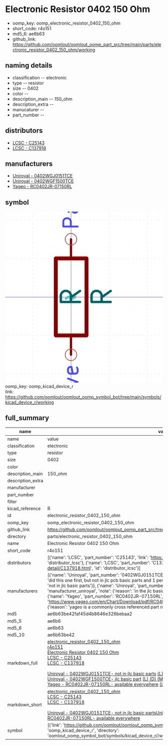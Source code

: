 # Electronic Resistor 0402 150 Ohm

  
* oomp_key: oomp_electronic_resistor_0402_150_ohm 
* short_code: r4o151
* md5_6: ae6b63  
* github_link: https://github.com/oomlout/oomlout_oomp_part_src/tree/main/parts/electronic_resistor_0402_150_ohm/working  
## naming details
* classification -- electronic
* type -- resistor
* size -- 0402
* color -- 
* description_main -- 150_ohm
* description_extra -- 
* manucaturer -- 
* part_number -- 

## distributors
* [LCSC - C25143](https://lcsc.com/product-detail/C25143.html)  
* [LCSC - C137918](https://lcsc.com/product-detail/C137918.html)  

## manufacturers
* [Uniroyal - 0402WGJ0151TCE]()  
* [Uniroyal - 0402WGF1500TCE]()  
* [Yageo - RC0402JR-07150RL](https://www.yageo.com/en/Chart/Download/pdf/RC0402JR-07150RL)  

## symbol

![](symbol/0/working/working_600.png)  
oomp_key: oomp_kicad_device_r  
link: https://github.com/oomlout/oomlout_oomp_symbol_bot/tree/main/symbols/kicad_device_r/working  


## full_summary
| name | value | 
| --- | --- | 
| name | value | 
| classification | electronic | 
| type | resistor | 
| size | 0402 | 
| color |  | 
| description_main | 150_ohm | 
| description_extra |  | 
| manufacturer |  | 
| part_number |  | 
| filter |  | 
| kicad_reference | R | 
| id | electronic_resistor_0402_150_ohm | 
| oomp_key | oomp_electronic_resistor_0402_150_ohm | 
| github_link | https://github.com/oomlout/oomlout_oomp_part_src/tree/main/parts/electronic_resistor_0402_150_ohm/working | 
| directory | parts/electronic_resistor_0402_150_ohm | 
| name | Electronic Resistor 0402 150 Ohm | 
| short_code | r4o151 | 
| distributors | [{'name': 'LCSC', 'part_number': 'C25143', 'link': 'https://lcsc.com/product-detail/C25143.html', 'id': 'distributor_lcsc'}, {'name': 'LCSC', 'part_number': 'C137918', 'link': 'https://lcsc.com/product-detail/C137918.html', 'id': 'distributor_lcsc'}] | 
| manufacturers | [{'name': 'Uniroyal', 'part_number': '0402WGJ0151TCE', 'link': '', 'id': 'manufacturer_uniroyal', 'note': {'reason': 'did this one first, but not in jlc pcb basic parts and 1 percent are and they are the same price', 'reason_short': 'not in jlc basic parts'}}, {'name': 'Uniroyal', 'part_number': '0402WGF1500TCE', 'link': '', 'id': 'manufacturer_uniroyal', 'note': {'reason': 'in the jlc basic parts catalogue', 'reason_short': 'jlc basic part'}}, {'name': 'Yageo', 'part_number': 'RC0402JR-07150RL', 'link': 'https://www.yageo.com/en/Chart/Download/pdf/RC0402JR-07150RL', 'id': 'manufacturer_yageo', 'note': {'reason': 'yageo is a commonly cross referenced part number', 'reason_short': 'available everywhere'}}] | 
| md5 | ae6b63be42faf45d4b8646e326bebaa2 | 
| md5_5 | ae6b6 | 
| md5_6 | ae6b63 | 
| md5_10 | ae6b63be42 | 
| markdown_full | [electronic_resistor_0402_150_ohm](https://github.com/oomlout/oomlout_oomp_part_src/tree/main/parts/electronic_resistor_0402_150_ohm/working)<br>[r4o151](https://github.com/oomlout/oomlout_oomp_part_src/tree/main/parts/electronic_resistor_0402_150_ohm/working)<br>[Electronic Resistor 0402 150 Ohm](https://github.com/oomlout/oomlout_oomp_part_src/tree/main/parts/electronic_resistor_0402_150_ohm/working)<br>[LCSC - C25143<br>](https://lcsc.com/product-detail/C25143.html)[LCSC - C137918<br>](https://lcsc.com/product-detail/C137918.html)<br>[Uniroyal - 0402WGJ0151TCE- not in jlc basic parts]() [(L)  ](https://www.lcsc.com/search?q=0402WGJ0151TCE)[(D)  ](https://www.digikey.com/en/products?keywords=0402WGJ0151TCE)[(M)  ](https://www.mouser.com/Search/Refine?Keyword=0402WGJ0151TCE)[(N)  ](https://www.newark.com/search?st=0402WGJ0151TCE)[(SZ)  ](https://so.szlcsc.com/global.html?k=0402WGJ0151TCE)<br>[Uniroyal - 0402WGF1500TCE- jlc basic part]() [(L)  ](https://www.lcsc.com/search?q=0402WGF1500TCE)[(D)  ](https://www.digikey.com/en/products?keywords=0402WGF1500TCE)[(M)  ](https://www.mouser.com/Search/Refine?Keyword=0402WGF1500TCE)[(N)  ](https://www.newark.com/search?st=0402WGF1500TCE)[(SZ)  ](https://so.szlcsc.com/global.html?k=0402WGF1500TCE)<br>[Yageo - RC0402JR-07150RL- available everywhere](https://www.yageo.com/en/Chart/Download/pdf/RC0402JR-07150RL) [(L)  ](https://www.lcsc.com/search?q=RC0402JR-07150RL)[(D)  ](https://www.digikey.com/en/products?keywords=RC0402JR-07150RL)[(M)  ](https://www.mouser.com/Search/Refine?Keyword=RC0402JR-07150RL)[(N)  ](https://www.newark.com/search?st=RC0402JR-07150RL)[(SZ)  ](https://so.szlcsc.com/global.html?k=RC0402JR-07150RL)<br> | 
| markdown_short | [electronic_resistor_0402_150_ohm](https://github.com/oomlout/oomlout_oomp_part_src/tree/main/parts/electronic_resistor_0402_150_ohm/working)<br>[LCSC - C25143<br>](https://lcsc.com/product-detail/C25143.html)[LCSC - C137918<br>](https://lcsc.com/product-detail/C137918.html)<br>[Uniroyal - 0402WGJ0151TCE- not in jlc basic parts]()[Uniroyal - 0402WGF1500TCE- jlc basic part]()[Yageo - RC0402JR-07150RL- available everywhere](https://www.yageo.com/en/Chart/Download/pdf/RC0402JR-07150RL) | 
| symbol | [{'link': 'https://github.com/oomlout/oomlout_oomp_symbol_bot/tree/main/symbols/kicad_device_r', 'oomp_key': 'oomp_kicad_device_r', 'directory': 'oomlout_oomp_symbol_bot/symbols/kicad_device_r//working/working.kicad_sym'}] | 
